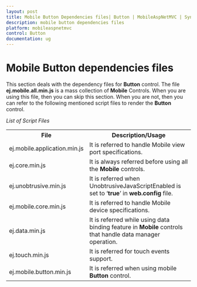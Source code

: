 ```yaml
---
layout: post
title: Mobile Button Dependencies files| Button | MobileAspNetMVC | Syncfusion
description: mobile button dependencies files
platform: mobileaspnetmvc
control: Button
documentation: ug
---
```


# Mobile Button dependencies files

This section deals with the dependency files for **Button** control. The file **ej.mobile.all.min.js** is a mass collection of **Mobile** Controls. When you are using this file, then you can skip this section. When you are not, then you can refer to the following mentioned script files to render the **Button** control.

_List of Script Files_

<table>
<tr>
<th>
<b>File</b></th><th>
<b>Description/Usage</b></th></tr>
<tr>
<td>
ej.mobile.application.min.js</td><td>
It is referred to handle Mobile view port specifications.</td></tr>
<tr>
<td>
ej.core.min.js</td><td>
It is always referred before using all the <b>Mobile</b> controls.</td></tr>
<tr>
<td>
ej.unobtrusive.min.js</td><td>
It is referred when UnobtrusiveJavaScriptEnabled is set to ‘<b>true</b>’ in <b>web.config</b> file.</td></tr>
<tr>
<td>
ej.mobile.core.min.js</td><td>
It is referred to handle Mobile device specifications.</td></tr>
<tr>
<td>
ej.data.min.js</td><td>
It is referred while using data binding feature in <b>Mobile</b> controls that handle data manager operation.</td></tr>
<tr>
<td>
ej.touch.min.js</td><td>
It is referred for touch events support.</td></tr>
<tr>
<td>
ej.mobile.button.min.js</td><td>
It is referred when using mobile <b>Button</b> control.</td></tr>
</table>


